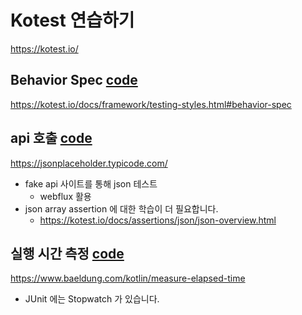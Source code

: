 # Kotest 연습하기

https://kotest.io/

## Behavior Spec [code](https://github.com/Hyune-s-lab/sample-kotest/blob/main/src/test/kotlin/com/hyune/samplekotest/sample/SimpleBehaviorSpecTest.kt)

https://kotest.io/docs/framework/testing-styles.html#behavior-spec

## api 호출 [code](https://github.com/Hyune-s-lab/sample-kotest/blob/main/src/test/kotlin/com/hyune/samplekotest/sample/FakeApiRequestTest.kt)

https://jsonplaceholder.typicode.com/

- fake api 사이트를 통해 json 테스트
    - webflux 활용
- json array assertion 에 대한 학습이 더 필요합니다.
    - https://kotest.io/docs/assertions/json/json-overview.html

## 실행 시간 측정 [code](https://github.com/Hyune-s-lab/sample-kotest/blob/main/src/test/kotlin/com/hyune/samplekotest/sample/MeasureTimeTest.kt)

https://www.baeldung.com/kotlin/measure-elapsed-time

- JUnit 에는 Stopwatch 가 있습니다.
